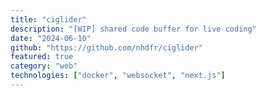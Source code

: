 ```yaml
---
title: "ciglider"
description: "[WIP] shared code buffer for live coding"
date: "2024-06-10"
github: "https://github.com/nhdfr/ciglider"
featured: true
category: "web"
technologies: ["docker", "websocket", "next.js"]
---
```

